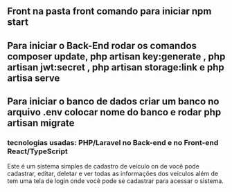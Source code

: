
<h2>Front na pasta front comando para iniciar npm start </h2>

<h2> Para iniciar o Back-End rodar os comandos composer update, php artisan key:generate , php artisan jwt:secret , php artisan storage:link e php artisa serve </h2>

<h2> Para iniciar o banco de dados criar um banco no arquivo .env colocar nome do banco e rodar php artisan migrate </h2>

<h3> tecnologias usadas: PHP/Laravel no Back-end e no Front-end React/TypeScript </h3>

<p>
Este é um sistema simples de cadastro de veículo on de você pode cadastrar, editar, deletar e ver todas as informações dos veículos
além de tem uma tela de login onde você pode se cadastrar para acessar o sistema.
</p>

